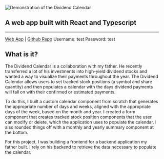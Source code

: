 ![Demonstration of the Dividend Calendar](https://eschmiel.github.io/dividend-calendar-demo.gif)

## A web app built with React and Typescript

---
[Web App](https://ibo-financials.com/dividenduidemo/) | [Github Repo](https://github.com/eschmiel/dividend-calendar)
Username: test Password: test

## What is it?

The Dividend Calendar is a collaboration with my father. He recently transferred a lot of his investments into high-yield dividend stocks and wanted a way to visualize their payments throughout
the year. The Dividend Calendar allows users to set tracked stock positions (a symbol and share quantity) and then populates a calendar with the days dividend payments will fall on with their confirmed
or estimated payments.

To do this, I built a custom calendar component from scratch that generates the appropriate number of days and weeks, aligned with the appropriate days of the week, based on the month and year.
I created a form component that creates tracked stock position components that the user can modify or delete, which the application uses to populate the calendar. I also rounded things off with a monthly
and yearly summary component at the bottom.

For this project, I was building a frontend for a backend application my father built. I rely on his backend to retrieve the data necessary to populate the calendar.